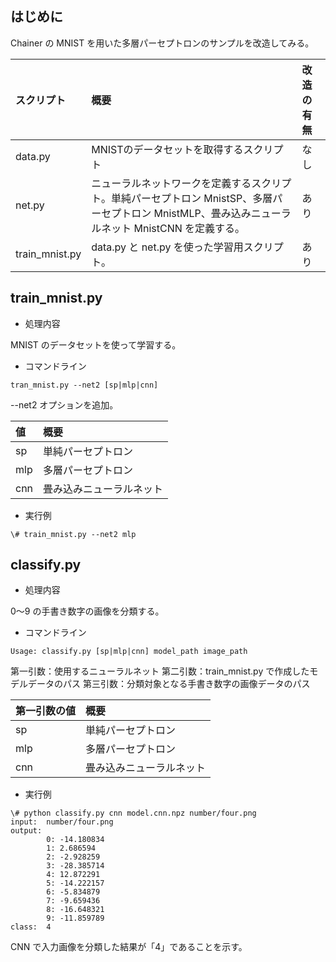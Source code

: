 
## はじめに

Chainer の MNIST を用いた多層パーセプトロンのサンプルを改造してみる。

|スクリプト|概要|改造の有無|
|:--|:--|:--|
|data.py|MNISTのデータセットを取得するスクリプト|なし|
|net.py|ニューラルネットワークを定義するスクリプト。単純パーセプトロン MnistSP、多層パーセプトロン MnistMLP、畳み込みニューラルネット MnistCNN を定義する。|あり|
|train_mnist.py|data.py と net.py を使った学習用スクリプト。|あり|


## train_mnist.py

- 処理内容

MNIST のデータセットを使って学習する。

- コマンドライン

```
tran_mnist.py --net2 [sp|mlp|cnn]
```

--net2 オプションを追加。

|値|概要|
|:--|:--|
|sp|単純パーセプトロン|
|mlp|多層パーセプトロン|
|cnn|畳み込みニューラルネット|

- 実行例
```
\# train_mnist.py --net2 mlp
```

## classify.py

- 処理内容

0～9 の手書き数字の画像を分類する。

- コマンドライン

```
Usage: classify.py [sp|mlp|cnn] model_path image_path
```

第一引数：使用するニューラルネット
第二引数：train_mnist.py で作成したモデルデータのパス
第三引数：分類対象となる手書き数字の画像データのパス

|第一引数の値|概要|
|:--|:--|
|sp|単純パーセプトロン|
|mlp|多層パーセプトロン|
|cnn|畳み込みニューラルネット|

- 実行例

```
\# python classify.py cnn model.cnn.npz number/four.png
input:  number/four.png
output:
        0: -14.180834
        1: 2.686594
        2: -2.928259
        3: -28.385714
        4: 12.872291
        5: -14.222157
        6: -5.834879
        7: -9.659436
        8: -16.648321
        9: -11.859789
class:  4
```

CNN で入力画像を分類した結果が「4」であることを示す。
